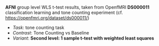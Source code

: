 **AFNI** group level WLS t-test results, taken from OpenfMRI **DS000011** classification learning and tone counting experiment (cf. https://openfmri.org/dataset/ds000011/)

 - *Task*: tone counting task
 - *Contrast*: Tone Counting vs Baseline
 - *Variant*: **Second level: 1 sample t-test with weighted least squares**
